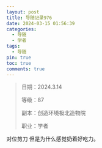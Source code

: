```yaml
---
layout: post
title: 导随记录976
date: 2024-03-15 01:56:39
categories:
  - 导随
  - 学者
tags:
  - 导随
pin: true
toc: true
comments: true
---
```

> 日期：2024.3.14
>
> 等级：87
>
> 副本：创造环境极北造物院
>
> 职业：学者

对位剪刀 但是为什么感觉奶着好吃力。